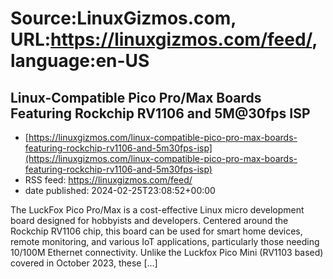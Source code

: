# Source:LinuxGizmos.com, URL:https://linuxgizmos.com/feed/, language:en-US

## Linux-Compatible Pico Pro/Max Boards Featuring Rockchip RV1106 and 5M@30fps ISP
 - [https://linuxgizmos.com/linux-compatible-pico-pro-max-boards-featuring-rockchip-rv1106-and-5m30fps-isp](https://linuxgizmos.com/linux-compatible-pico-pro-max-boards-featuring-rockchip-rv1106-and-5m30fps-isp)
 - RSS feed: https://linuxgizmos.com/feed/
 - date published: 2024-02-25T23:08:52+00:00

The LuckFox Pico Pro/Max is a cost-effective Linux micro development board designed for hobbyists and developers. Centered around the Rockchip RV1106 chip, this board can be used for smart home devices, remote monitoring, and various IoT applications, particularly those needing 10/100M Ethernet connectivity. Unlike the Luckfox Pico Mini (RV1103 based) covered in October 2023, these [&#8230;]


